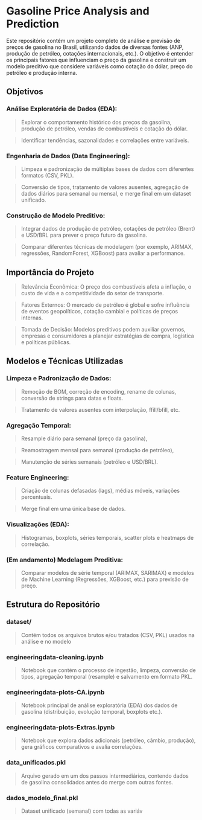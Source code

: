 # Gasoline Price Analysis and Prediction

Este repositório contém um projeto completo de análise e previsão de preços de gasolina no Brasil, utilizando dados de diversas fontes (ANP, produção de petróleo, cotações internacionais, etc.). O objetivo é entender os principais fatores que influenciam o preço da gasolina e construir um modelo preditivo que considere variáveis como cotação do dólar, preço do petróleo e produção interna.

## Objetivos

### Análise Exploratória de Dados (EDA):

> Explorar o comportamento histórico dos preços da gasolina, produção de petróleo, vendas de combustíveis e cotação do dólar.

> Identificar tendências, sazonalidades e correlações entre variáveis.

### Engenharia de Dados (Data Engineering):

> Limpeza e padronização de múltiplas bases de dados com diferentes formatos (CSV, PKL).

> Conversão de tipos, tratamento de valores ausentes, agregação de dados diários para semanal ou mensal, e merge final em um dataset unificado.

### Construção de Modelo Preditivo:

> Integrar dados de produção de petróleo, cotações de petróleo (Brent) e USD/BRL para prever o preço futuro da gasolina.

> Comparar diferentes técnicas de modelagem (por exemplo, ARIMAX, regressões, RandomForest, XGBoost) para avaliar a performance.

## Importância do Projeto

> Relevância Econômica: O preço dos combustíveis afeta a inflação, o custo de vida e a competitividade do setor de transporte.

> Fatores Externos: O mercado de petróleo é global e sofre influência de eventos geopolíticos, cotação cambial e políticas de preços internas.

> Tomada de Decisão: Modelos preditivos podem auxiliar governos, empresas e consumidores a planejar estratégias de compra, logística e políticas públicas.

## Modelos e Técnicas Utilizadas

### Limpeza e Padronização de Dados:

> Remoção de BOM, correção de encoding, rename de colunas, conversão de strings para datas e floats.

> Tratamento de valores ausentes com interpolação, ffill/bfill, etc.

### Agregação Temporal:

> Resample diário para semanal (preço da gasolina),

> Reamostragem mensal para semanal (produção de petróleo),

> Manutenção de séries semanais (petróleo e USD/BRL).

### Feature Engineering:

> Criação de colunas defasadas (lags), médias móveis, variações percentuais.

> Merge final em uma única base de dados.

### Visualizações (EDA):

> Histogramas, boxplots, séries temporais, scatter plots e heatmaps de correlação.

### (Em andamento) Modelagem Preditiva:

> Comparar modelos de série temporal (ARIMAX, SARIMAX) e modelos de Machine Learning (Regressões, XGBoost, etc.) para previsão de preço.

## Estrutura do Repositório

### dataset/

> Contém todos os arquivos brutos e/ou tratados (CSV, PKL) usados na análise e no modelo

### engineeringdata-cleaning.ipynb

> Notebook que contém o processo de ingestão, limpeza, conversão de tipos, agregação temporal (resample) e salvamento em formato PKL.

### engineeringdata-plots-CA.ipynb

> Notebook principal de análise exploratória (EDA) dos dados de gasolina (distribuição, evolução temporal, boxplots etc.).

### engineeringdata-plots-Extras.ipynb

> Notebook que explora dados adicionais (petróleo, câmbio, produção), gera gráficos comparativos e avalia correlações.

### data_unificados.pkl

> Arquivo gerado em um dos passos intermediários, contendo dados de gasolina consolidados antes do merge com outras fontes.

### dados_modelo_final.pkl

> Dataset unificado (semanal) com todas as variáv
